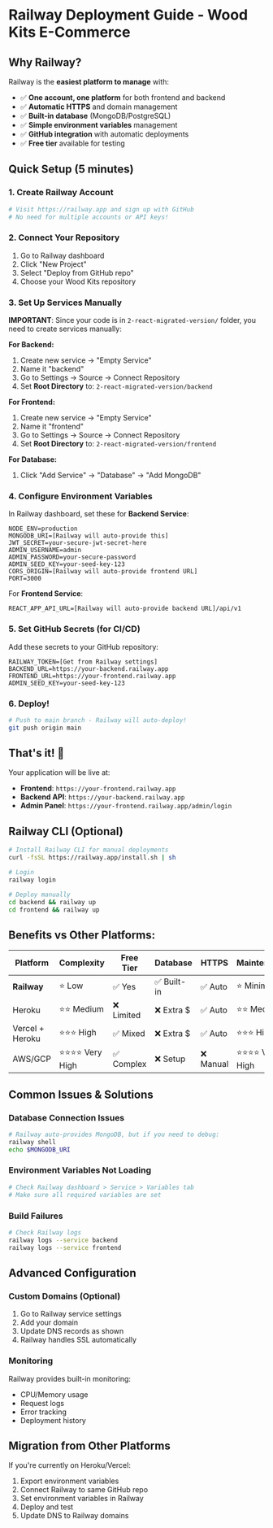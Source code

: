 # Railway Deployment Guide - Wood Kits E-Commerce

## Why Railway?
Railway is the **easiest platform to manage** with:
- ✅ **One account, one platform** for both frontend and backend
- ✅ **Automatic HTTPS** and domain management
- ✅ **Built-in database** (MongoDB/PostgreSQL)
- ✅ **Simple environment variables** management
- ✅ **GitHub integration** with automatic deployments
- ✅ **Free tier** available for testing

## Quick Setup (5 minutes)

### 1. Create Railway Account
```bash
# Visit https://railway.app and sign up with GitHub
# No need for multiple accounts or API keys!
```

### 2. Connect Your Repository
1. Go to Railway dashboard
2. Click "New Project"
3. Select "Deploy from GitHub repo"
4. Choose your Wood Kits repository

### 3. Set Up Services Manually
**IMPORTANT**: Since your code is in `2-react-migrated-version/` folder, you need to create services manually:

**For Backend:**
1. Create new service → "Empty Service"
2. Name it "backend"
3. Go to Settings → Source → Connect Repository
4. Set **Root Directory** to: `2-react-migrated-version/backend`

**For Frontend:**
1. Create new service → "Empty Service" 
2. Name it "frontend"
3. Go to Settings → Source → Connect Repository
4. Set **Root Directory** to: `2-react-migrated-version/frontend`

**For Database:**
1. Click "Add Service" → "Database" → "Add MongoDB"

### 4. Configure Environment Variables
In Railway dashboard, set these for **Backend Service**:
```
NODE_ENV=production
MONGODB_URI=[Railway will auto-provide this]
JWT_SECRET=your-secure-jwt-secret-here
ADMIN_USERNAME=admin
ADMIN_PASSWORD=your-secure-password
ADMIN_SEED_KEY=your-seed-key-123
CORS_ORIGIN=[Railway will auto-provide frontend URL]
PORT=3000
```

For **Frontend Service**:
```
REACT_APP_API_URL=[Railway will auto-provide backend URL]/api/v1
```

### 5. Set GitHub Secrets (for CI/CD)
Add these secrets to your GitHub repository:

```
RAILWAY_TOKEN=[Get from Railway settings]
BACKEND_URL=https://your-backend.railway.app
FRONTEND_URL=https://your-frontend.railway.app
ADMIN_SEED_KEY=your-seed-key-123
```

### 6. Deploy!
```bash
# Push to main branch - Railway will auto-deploy!
git push origin main
```

## That's it! 🎉

Your application will be live at:
- **Frontend**: `https://your-frontend.railway.app`
- **Backend API**: `https://your-backend.railway.app`
- **Admin Panel**: `https://your-frontend.railway.app/admin/login`

## Railway CLI (Optional)
```bash
# Install Railway CLI for manual deployments
curl -fsSL https://railway.app/install.sh | sh

# Login
railway login

# Deploy manually
cd backend && railway up
cd frontend && railway up
```

## Benefits vs Other Platforms:

| Platform | Complexity | Free Tier | Database | HTTPS | Maintenance |
|----------|------------|-----------|----------|-------|-------------|
| **Railway** | ⭐ Low | ✅ Yes | ✅ Built-in | ✅ Auto | ⭐ Minimal |
| Heroku | ⭐⭐ Medium | ❌ Limited | ❌ Extra $ | ✅ Auto | ⭐⭐ Medium |
| Vercel + Heroku | ⭐⭐⭐ High | ✅ Mixed | ❌ Extra $ | ✅ Auto | ⭐⭐⭐ High |
| AWS/GCP | ⭐⭐⭐⭐ Very High | ✅ Complex | ❌ Setup | ❌ Manual | ⭐⭐⭐⭐ Very High |

## Common Issues & Solutions

### Database Connection Issues
```bash
# Railway auto-provides MongoDB, but if you need to debug:
railway shell
echo $MONGODB_URI
```

### Environment Variables Not Loading
```bash
# Check Railway dashboard > Service > Variables tab
# Make sure all required variables are set
```

### Build Failures
```bash
# Check Railway logs
railway logs --service backend
railway logs --service frontend
```

## Advanced Configuration

### Custom Domains (Optional)
1. Go to Railway service settings
2. Add your domain
3. Update DNS records as shown
4. Railway handles SSL automatically

### Monitoring
Railway provides built-in monitoring:
- CPU/Memory usage
- Request logs
- Error tracking
- Deployment history

## Migration from Other Platforms
If you're currently on Heroku/Vercel:
1. Export environment variables
2. Connect Railway to same GitHub repo
3. Set environment variables in Railway
4. Deploy and test
5. Update DNS to Railway domains